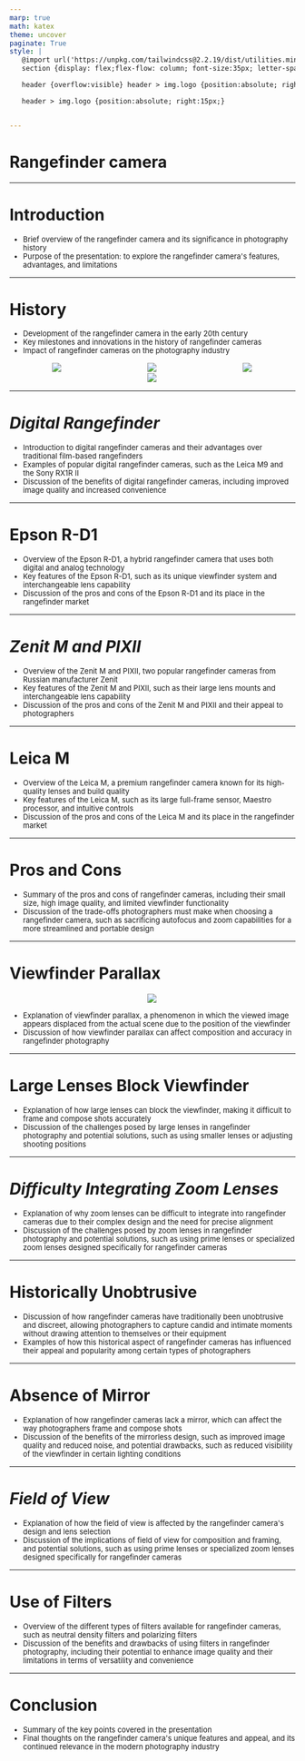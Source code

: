 ```yaml
---
marp: true
math: katex
theme: uncover
paginate: True
style: |
   @import url('https://unpkg.com/tailwindcss@2.2.19/dist/utilities.min.css');
   section {display: flex;flex-flow: column; font-size:35px; letter-spacing:1.4px;}

   header {overflow:visible} header > img.logo {position:absolute; right:15px;}

   header > img.logo {position:absolute; right:15px;}


---
```

<!-- backgroundColor: white -->
<!-- _class: lead -->

 # **Rangefinder camera**

---
<style scoped>p,li {font-size:0.92em}</style>

 # **Introduction**

- Brief overview of the rangefinder camera and its significance in photography history
- Purpose of the presentation: to explore the rangefinder camera's features, advantages, and limitations

---
<style scoped>p,li {font-size:0.72em}</style>

 # **History**
- Development of the rangefinder camera in the early 20th century
- Key milestones and innovations in the history of rangefinder cameras
- Impact of rangefinder cameras on the photography industry
<div style="display: flex; flex: 1 1 auto; flex-flow: row; min-height: 0"><div style="display: flex; flex: 1 1 auto; justify-content: center;min-height:0;min-width:0; margin-bottom:0.1em;;margin-right:0.15em">
<img style='object-fit: contain; max-height:100%; max-width:100%; background-color: rgba(0,0,0,0);' src='https://upload.wikimedia.org/wikipedia/commons/thumb/3/39/Retina-IIIC-600.jpg/220px-Retina-IIIC-600.jpg'/>
</div>
<div style="display: flex; flex: 1 1 auto; justify-content: center;min-height:0;min-width:0; margin-bottom:0.1em;;margin-right:0.15em">
<img style='object-fit: contain; max-height:100%; max-width:100%; background-color: rgba(0,0,0,0);' src='https://upload.wikimedia.org/wikipedia/commons/thumb/6/66/Leica-M7-p1010675.jpg/220px-Leica-M7-p1010675.jpg'/>
</div>
<div style="display: flex; flex: 1 1 auto; justify-content: center;min-height:0;min-width:0; margin-bottom:0.1em;;margin-right:0.15em">
<img style='object-fit: contain; max-height:100%; max-width:100%; background-color: rgba(0,0,0,0);' src='https://upload.wikimedia.org/wikipedia/commons/thumb/c/cd/Contax_II_img_1875.jpg/220px-Contax_II_img_1875.jpg'/>
</div>
</div>
<div style="display: flex; flex: 1 1 auto; flex-flow: row; min-height: 0"><div style="display: flex; flex: 1 1 auto; justify-content: center;min-height:0;min-width:0; margin-bottom:0.1em;;margin-right:0.15em">
<img style='object-fit: contain; max-height:100%; max-width:100%; background-color: rgba(0,0,0,0);' src='https://upload.wikimedia.org/wikipedia/commons/thumb/0/01/Sp-s3w.jpg/220px-Sp-s3w.jpg'/>
</div>
</div>


---
<style scoped>p,li {font-size:0.88em}</style>

 # _Digital Rangefinder_

- Introduction to digital rangefinder cameras and their advantages over traditional film-based rangefinders
- Examples of popular digital rangefinder cameras, such as the Leica M9 and the Sony RX1R II
- Discussion of the benefits of digital rangefinder cameras, including improved image quality and increased convenience

---
<style scoped>p,li {font-size:0.88em}</style>

 # Epson R-D1
- Overview of the Epson R-D1, a hybrid rangefinder camera that uses both digital and analog technology
- Key features of the Epson R-D1, such as its unique viewfinder system and interchangeable lens capability
- Discussion of the pros and cons of the Epson R-D1 and its place in the rangefinder market


---
<style scoped>p,li {font-size:0.88em}</style>

 # _Zenit M and PIXII_
- Overview of the Zenit M and PIXII, two popular rangefinder cameras from Russian manufacturer Zenit
- Key features of the Zenit M and PIXII, such as their large lens mounts and interchangeable lens capability
- Discussion of the pros and cons of the Zenit M and PIXII and their appeal to photographers


---
<style scoped>p,li {font-size:0.88em}</style>

 # Leica M
- Overview of the Leica M, a premium rangefinder camera known for its high-quality lenses and build quality
- Key features of the Leica M, such as its large full-frame sensor, Maestro processor, and intuitive controls
- Discussion of the pros and cons of the Leica M and its place in the rangefinder market


---
<style scoped>p,li {font-size:0.92em}</style>

 # Pros and Cons
- Summary of the pros and cons of rangefinder cameras, including their small size, high image quality, and limited viewfinder functionality
- Discussion of the trade-offs photographers must make when choosing a rangefinder camera, such as sacrificing autofocus and zoom capabilities for a more streamlined and portable design


---
<style scoped>p,li {font-size:0.88em}</style>

 # Viewfinder Parallax
<div style="display: flex; flex: 1 1 auto; flex-flow: row; min-height: 0"><div style="display: flex; flex: 1 1 auto; justify-content: center;min-height:0;min-width:0; margin-bottom:0.1em;;margin-right:0.15em">
<img style='object-fit: contain; max-height:100%; max-width:100%; background-color: rgba(0,0,0,0);' src='https://upload.wikimedia.org/wikipedia/commons/thumb/7/73/Rangefinder_window.jpg/300px-Rangefinder_window.jpg'/>
</div>
</div>

- Explanation of viewfinder parallax, a phenomenon in which the viewed image appears displaced from the actual scene due to the position of the viewfinder
- Discussion of how viewfinder parallax can affect composition and accuracy in rangefinder photography

---
<style scoped>p,li {font-size:0.92em}</style>

 # Large Lenses Block Viewfinder
- Explanation of how large lenses can block the viewfinder, making it difficult to frame and compose shots accurately
- Discussion of the challenges posed by large lenses in rangefinder photography and potential solutions, such as using smaller lenses or adjusting shooting positions


---
<style scoped>p,li {font-size:0.92em}</style>

 # _Difficulty Integrating Zoom Lenses_

- Explanation of why zoom lenses can be difficult to integrate into rangefinder cameras due to their complex design and the need for precise alignment
- Discussion of the challenges posed by zoom lenses in rangefinder photography and potential solutions, such as using prime lenses or specialized zoom lenses designed specifically for rangefinder cameras

---
<style scoped>p,li {font-size:0.92em}</style>

 # Historically Unobtrusive
- Discussion of how rangefinder cameras have traditionally been unobtrusive and discreet, allowing photographers to capture candid and intimate moments without drawing attention to themselves or their equipment
- Examples of how this historical aspect of rangefinder cameras has influenced their appeal and popularity among certain types of photographers


---
<style scoped>p,li {font-size:0.92em}</style>

 # Absence of Mirror

- Explanation of how rangefinder cameras lack a mirror, which can affect the way photographers frame and compose shots
- Discussion of the benefits of the mirrorless design, such as improved image quality and reduced noise, and potential drawbacks, such as reduced visibility of the viewfinder in certain lighting conditions

---
<style scoped>p,li {font-size:0.92em}</style>

 # _Field of View_
- Explanation of how the field of view is affected by the rangefinder camera's design and lens selection
- Discussion of the implications of field of view for composition and framing, and potential solutions, such as using prime lenses or specialized zoom lenses designed specifically for rangefinder cameras


---
<style scoped>p,li {font-size:0.92em}</style>

 # Use of Filters
- Overview of the different types of filters available for rangefinder cameras, such as neutral density filters and polarizing filters
- Discussion of the benefits and drawbacks of using filters in rangefinder photography, including their potential to enhance image quality and their limitations in terms of versatility and convenience


---
<style scoped>p,li {font-size:0.92em}</style>

 # Conclusion
- Summary of the key points covered in the presentation
- Final thoughts on the rangefinder camera's unique features and appeal, and its continued relevance in the modern photography industry
